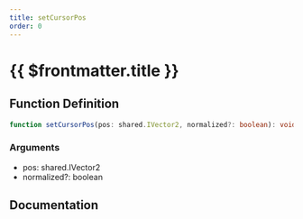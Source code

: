 ```yaml
---
title: setCursorPos
order: 0
---
```


# {{ $frontmatter.title }}

## Function Definition

```ts
function setCursorPos(pos: shared.IVector2, normalized?: boolean): void;
```

### Arguments

* pos: shared.IVector2
* normalized?: boolean

## Documentation

<!--@include: ./parts/setCursorPos.md-->
